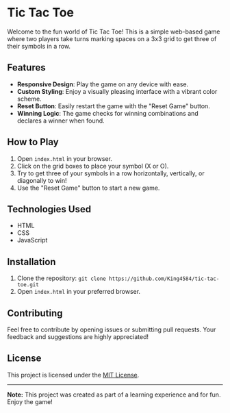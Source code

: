 # Tic Tac Toe

Welcome to the fun world of Tic Tac Toe! This is a simple web-based game where two players take turns marking spaces on a 3x3 grid to get three of their symbols in a row.

## Features

- **Responsive Design**: Play the game on any device with ease.
- **Custom Styling**: Enjoy a visually pleasing interface with a vibrant color scheme.
- **Reset Button**: Easily restart the game with the "Reset Game" button.
- **Winning Logic**: The game checks for winning combinations and declares a winner when found.

## How to Play

1. Open `index.html` in your browser.
2. Click on the grid boxes to place your symbol (X or O).
3. Try to get three of your symbols in a row horizontally, vertically, or diagonally to win!
4. Use the "Reset Game" button to start a new game.

## Technologies Used

- HTML
- CSS
- JavaScript

## Installation

1. Clone the repository: `git clone https://github.com/King4584/tic-tac-toe.git`
2. Open `index.html` in your preferred browser.

## Contributing

Feel free to contribute by opening issues or submitting pull requests. Your feedback and suggestions are highly appreciated!

## License

This project is licensed under the [MIT License](LICENSE).

---

**Note:** This project was created as part of a learning experience and for fun. Enjoy the game!
